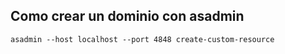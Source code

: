 ## Como crear un dominio con asadmin
```
asadmin --host localhost --port 4848 create-custom-resource
```

